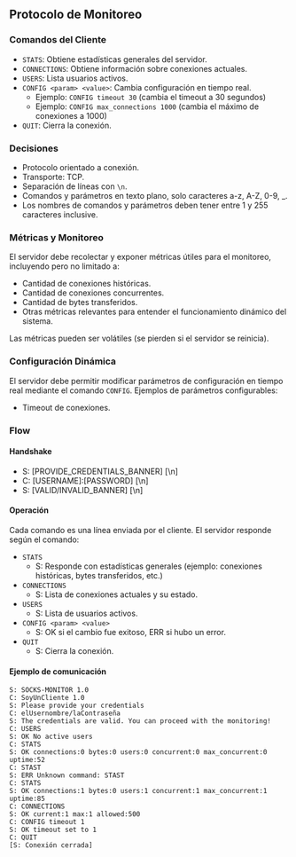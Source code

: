 ## Protocolo de Monitoreo

### Comandos del Cliente

- `STATS`: Obtiene estadísticas generales del servidor.
- `CONNECTIONS`: Obtiene información sobre conexiones actuales.
- `USERS`: Lista usuarios activos.
- `CONFIG <param> <value>`: Cambia configuración en tiempo real.
    - Ejemplo: `CONFIG timeout 30` (cambia el timeout a 30 segundos)
    - Ejemplo: `CONFIG max_connections 1000` (cambia el máximo de conexiones a 1000)
- `QUIT`: Cierra la conexión.


### Decisiones

- Protocolo orientado a conexión.
- Transporte: TCP.
- Separación de líneas con `\n`.
- Comandos y parámetros en texto plano, solo caracteres a-z, A-Z, 0-9, _.
- Los nombres de comandos y parámetros deben tener entre 1 y 255 caracteres inclusive.

### Métricas y Monitoreo

El servidor debe recolectar y exponer métricas útiles para el monitoreo, incluyendo pero no limitado a:

- Cantidad de conexiones históricas.
- Cantidad de conexiones concurrentes.
- Cantidad de bytes transferidos.
- Otras métricas relevantes para entender el funcionamiento dinámico del sistema.

Las métricas pueden ser volátiles (se pierden si el servidor se reinicia).

### Configuración Dinámica

El servidor debe permitir modificar parámetros de configuración en tiempo real mediante el comando `CONFIG`. Ejemplos de parámetros configurables:

- Timeout de conexiones.

### Flow

#### Handshake

- S: [PROVIDE_CREDENTIALS_BANNER] [\n]
- C: [USERNAME]:[PASSWORD] [\n]
- S: [VALID/INVALID_BANNER] [\n]

#### Operación

Cada comando es una línea enviada por el cliente. El servidor responde según el comando:

- `STATS`
    - S: Responde con estadísticas generales (ejemplo: conexiones históricas, bytes transferidos, etc.)
- `CONNECTIONS`
    - S: Lista de conexiones actuales y su estado.
- `USERS`
    - S: Lista de usuarios activos.
- `CONFIG <param> <value>`
    - S: OK si el cambio fue exitoso, ERR si hubo un error.
- `QUIT`
    - S: Cierra la conexión.

#### Ejemplo de comunicación

```
S: SOCKS-MONITOR 1.0
C: SoyUnCliente 1.0
S: Please provide your credentials
C: elUsernombre/laContraseña
S: The credentials are valid. You can proceed with the monitoring!
C: USERS
S: OK No active users
C: STATS
S: OK connections:0 bytes:0 users:0 concurrent:0 max_concurrent:0 uptime:52
C: STAST
S: ERR Unknown command: STAST
C: STATS
S: OK connections:1 bytes:0 users:1 concurrent:1 max_concurrent:1 uptime:85
C: CONNECTIONS
S: OK current:1 max:1 allowed:500
C: CONFIG timeout 1
S: OK timeout set to 1
C: QUIT
[S: Conexión cerrada]
```
